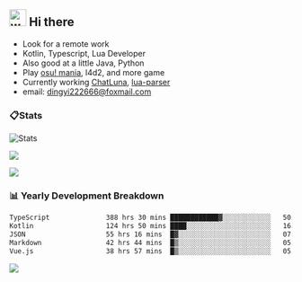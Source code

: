 ## <img alt="wave" src="https://raw.githubusercontent.com/MartinHeinz/MartinHeinz/master/wave.gif" width="30px"> Hi there

- Look for a remote work
- Kotlin, Typescript, Lua Developer
- Also good at a little Java, Python
- Play [osu! mania](https://osu.ppy.sh/users/29808669), l4d2, and more game
- Currently working [ChatLuna](https://github.com/ChatLunaLab), [lua-parser](https://github.com/dingyi222666/lua-parser)
- email: [dingyi222666@foxmail.com](mailto:dingyi222666@foxmail.com)

### 📋Stats

![Stats](https://github-readme-stats.vercel.app/api?username=dingyi222666&show_icons=true&icon_color=47A69E&title_color=47A69E&count_private=true)    

![](https://api.githubtrends.io/user/svg/dingyi222666/langs?time_range=one_year&include_private=True&loc_metric=changed&theme=classic)

![](http://github-profile-summary-cards.vercel.app/api/cards/productive-time?username=dingyi222666&theme=nord_dark&utcOffset=8)

### 📊 Yearly Development Breakdown

<!--START_SECTION:waka-->

```txt
TypeScript              388 hrs 30 mins ████████████▓░░░░░░░░░░░░   50.85 %
Kotlin                  124 hrs 50 mins ████░░░░░░░░░░░░░░░░░░░░░   16.34 %
JSON                    55 hrs 16 mins  █▓░░░░░░░░░░░░░░░░░░░░░░░   07.23 %
Markdown                42 hrs 44 mins  █▒░░░░░░░░░░░░░░░░░░░░░░░   05.59 %
Vue.js                  38 hrs 57 mins  █▒░░░░░░░░░░░░░░░░░░░░░░░   05.10 %
```

<!--END_SECTION:waka-->

![](https://komarev.com/ghpvc/?username=dingyi222666)
